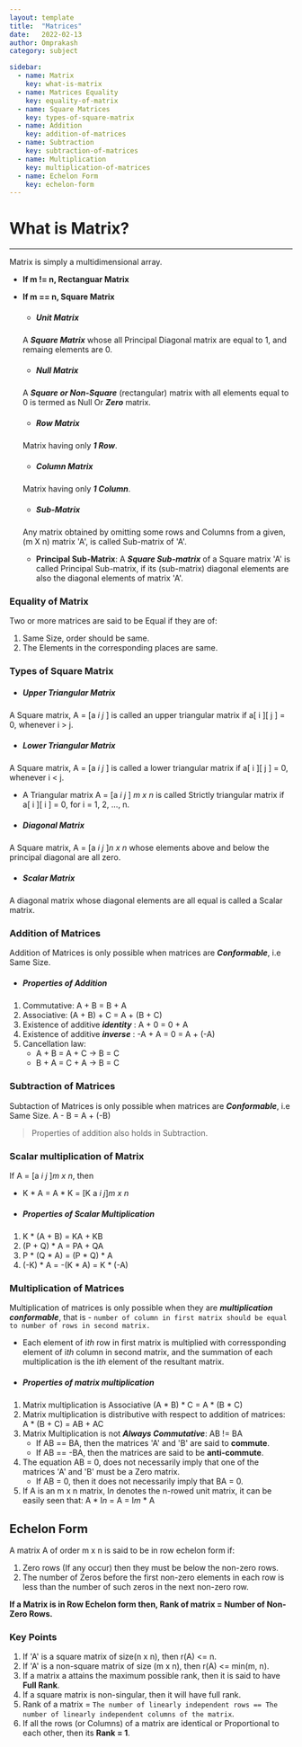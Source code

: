 ```yaml
---
layout: template
title:  "Matrices"
date:   2022-02-13
author: Omprakash
category: subject

sidebar:
  - name: Matrix
    key: what-is-matrix
  - name: Matrices Equality
    key: equality-of-matrix
  - name: Square Matrices
    key: types-of-square-matrix
  - name: Addition
    key: addition-of-matrices
  - name: Subtraction
    key: subtraction-of-matrices
  - name: Multiplication
    key: multiplication-of-matrices
  - name: Echelon Form
    key: echelon-form
---
```


# What is Matrix?
<hr>
Matrix is simply a multidimensional array.

- **If m != n, Rectanguar Matrix**
- **If m == n, Square Matrix**

  - ##### Unit Matrix
  A ***Square Matrix*** whose all Principal Diagonal matrix are equal to 1, and remaing elements are 0.
  
  - ##### Null Matrix 
  A ***Square or Non-Square*** (rectangular) matrix with all elements equal to 0 is termed as Null Or ***Zero*** matrix.
  
  - ##### Row Matrix
  Matrix having only ***1 Row***.
  
  - ##### Column Matrix
  Matrix having only ***1 Column***.
  
  - ##### Sub-Matrix
  Any matrix obtained by omitting some rows and Columns from a given, (m X n) matrix 'A', is called Sub-matrix of 'A'.
  
    - **Principal Sub-Matrix**: A ***Square Sub-matrix*** of a Square matrix 'A' is called Principal Sub-matrix, if its (sub-matrix) diagonal elements are also the diagonal elements of matrix 'A'.

### Equality of Matrix
Two or more matrices are said to be Equal if they are of:
1. Same Size, order should be same.
2. The Elements in the corresponding places are same.

### Types of Square Matrix
- ##### Upper Triangular Matrix
A Square matrix, A = \[a *i j* ] is called an upper triangular matrix if a\[ i ]\[ j ] = 0, whenever i > j.

- ##### Lower Triangular Matrix
A Square matrix, A = \[a *i j* ] is called a lower triangular matrix if a\[ i ]\[ j ] = 0, whenever i < j.

  - A Triangular matrix A = \[a *i j* ] *m x n* is called Strictly triangular matrix if a\[ i ]\[ i ] = 0, for i = 1, 2, ..., n.

- ##### Diagonal Matrix
A Square matrix, A = \[a *i j* ]*n x n* whose elements above and below the principal diagonal are all zero.

- ##### Scalar Matrix
A diagonal matrix whose diagonal elements are all equal is called a Scalar matrix.

### Addition of Matrices
Addition of Matrices is only possible when matrices are ***Conformable***, i.e Same Size.

- ##### Properties of Addition
1. Commutative: A + B = B + A
2. Associative: (A + B) + C = A + (B + C)
3. Existence of additive ***identity*** : A + 0 = 0 + A
4. Existence of additive ***inverse*** : -A + A = 0 = A + (-A)
5. Cancellation law:
   - A + B = A + C -> B = C
   - B + A = C + A -> B = C

### Subtraction of Matrices
Subtaction of Matrices is only possible when matrices are ***Conformable***, i.e Same Size.
A - B = A + (-B)

> Properties of addition also holds in Subtraction.

### Scalar multiplication of Matrix
If A = \[a *i j* ]*m x n*, then
- K * A = A * K = \[K a *i j*]*m x n*

- ##### Properties of Scalar Multiplication
1. K * (A + B) = KA + KB
2. (P + Q) * A = PA + QA
3. P * (Q * A) = (P * Q) * A
4. (-K) * A = -(K * A) = K * (-A)

### Multiplication of Matrices
Multiplication of matrices is only possible when they are ***multiplication conformable***, that is - `number of column in first matrix should be equal to number of rows in second matrix.`
- Each element of i*th* row in first matrix is multiplied with corressponding element of i*th* column in second matrix, and the summation of each multiplication is the i*th* element of the resultant matrix. 

- ##### Properties of matrix multiplication
1. Matrix multiplication is Associative (A * B) * C = A * (B * C)
2. Matrix multiplication is distributive with respect to addition of matrices: A * (B + C) = AB + AC
3. Matrix Multiplication is not ***Always Commutative***: AB != BA
    - If AB == BA, then the matrices 'A' and 'B' are said to **commute**.
    - If AB == -BA, then the matrices are said to be **anti-commute**.
4. The equation AB = 0, does not necessarily imply that one of the matrices 'A' and 'B' must be a Zero matrix.
    - If AB = 0, then it does not necessarily imply that BA = 0.
5. If A is an m x n matrix, I*n* denotes the n-rowed unit matrix, it can be easily seen that: A * I*n* = A = I*m* * A

## Echelon Form
A matrix A of order m x n is said to be in row echelon form if:
1. Zero rows (If any occur) then they must be below the non-zero rows.
2. The number of Zeros before the first non-zero elements in each row is less than the number of such zeros in the next non-zero row. 

**If a Matrix is in Row Echelon form then, Rank of matrix = Number of Non-Zero Rows.**

### Key Points
1. If 'A' is a square matrix of size(n x n), then r(A) <= n.
2. If 'A' is a non-square matrix of size (m x n), then r(A) <= min(m, n).
3. If a matrix a attains the maximum possible rank, then it is said to have **Full Rank**.
4. If a square matrix is non-singular, then it will have full rank.
5. Rank of a matrix = `The number of linearly independent rows == The number of linearly independent columns of the matrix`.
6. If all the rows (or Columns) of a matrix are identical or Proportional to each other, then its **Rank = 1**.















